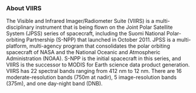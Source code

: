 ### About VIIRS
The Visible and Infrared Imager/Radiometer Suite (VIIRS) is a multi-disciplinary instrument that is being flown on the Joint Polar Satellite System (JPSS) series of spacecraft, including the Suomi National Polar-orbiting Partnership (S-NPP) that launched in October 2011. JPSS is a multi-platform, multi-agency program that consolidates the polar orbiting spacecraft of NASA and the National Oceanic and Atmospheric Administration (NOAA). S-NPP is the initial spacecraft in this series, and VIIRS is the successor to MODIS for Earth science data product generation. VIIRS has 22 spectral bands ranging from 412 nm to 12 nm. There are 16 moderate-resolution bands (750m at nadir), 5 image-resolution bands (375m), and one day-night band (DNB).